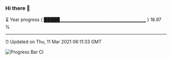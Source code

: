 ### Hi there 👋

⏳ Year progress { █████▁▁▁▁▁▁▁▁▁▁▁▁▁▁▁▁▁▁▁▁▁▁▁▁▁ } 18.97 %

---

⏰ Updated on Thu, 11 Mar 2021 06:11:33 GMT

![Progress Bar CI](https://github.com/liununu/liununu/workflows/Progress%20Bar%20CI/badge.svg)
